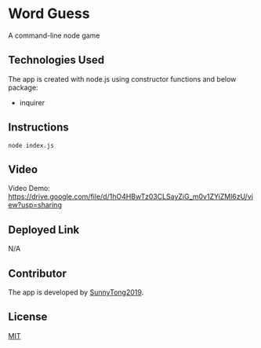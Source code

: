 # Word Guess
A command-line node game 


## Technologies Used 
The app is created with node.js using constructor functions and below package:
 * inquirer


## Instructions 
```
node index.js
```


## Video
Video Demo: https://drive.google.com/file/d/1hO4HBwTz03CLSayZiG_m0v1ZYiZMl6zU/view?usp=sharing


## Deployed Link
N/A


## Contributor
The app is developed by [SunnyTong2019](https://github.com/SunnyTong2019).


## License
[MIT](https://choosealicense.com/licenses/mit/)